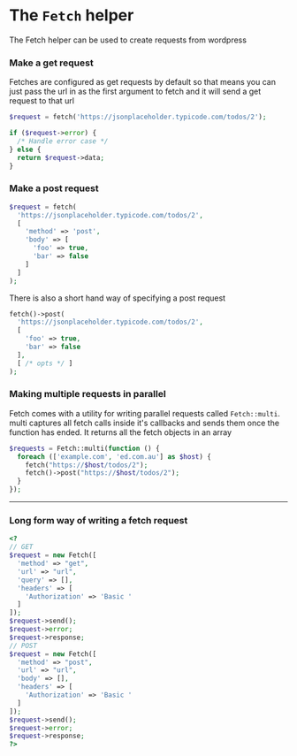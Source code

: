# The `Fetch` helper

The Fetch helper can be used to create requests from wordpress

### Make a get request

Fetches are configured as get requests by default so that means you can just pass the url in as the first argument to fetch and it will send a get request to that url

```php
$request = fetch('https://jsonplaceholder.typicode.com/todos/2');

if ($request->error) {
  /* Handle error case */
} else {
  return $request->data;
}
```

### Make a post request

```php
$request = fetch(
  'https://jsonplaceholder.typicode.com/todos/2',
  [
    'method' => 'post',
    'body' => [
      'foo' => true,
      'bar' => false
    ]
  ]
);
```

There is also a short hand way of specifying a post request

```php
fetch()->post(
  'https://jsonplaceholder.typicode.com/todos/2',
  [
    'foo' => true,
    'bar' => false
  ],
  [ /* opts */ ]
);
```

### Making multiple requests in parallel

Fetch comes with a utility for writing parallel requests called `Fetch::multi`. multi captures all fetch calls inside it's callbacks and sends them once the function has ended. It returns all the fetch objects in an array

```php
$requests = Fetch::multi(function () {
  foreach (['example.com', 'ed.com.au'] as $host) {
    fetch("https://$host/todos/2");
    fetch()->post("https://$host/todos/2");
  }
});
```

---

### Long form way of writing a fetch request

```php
<?
// GET
$request = new Fetch([
  'method' => "get",
  'url' => "url",
  'query' => [],
  'headers' => [
    'Authorization' => 'Basic '
  ]
]);
$request->send();
$request->error;
$request->response;
// POST
$request = new Fetch([
  'method' => "post",
  'url' => "url",
  'body' => [],
  'headers' => [
    'Authorization' => 'Basic '
  ]
]);
$request->send();
$request->error;
$request->response;
?>
```
